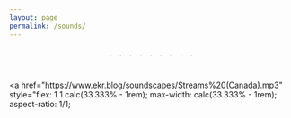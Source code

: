 ```yaml
---
layout: page
permalink: /sounds/
---
```


<div style="display: flex; flex-wrap: wrap; gap: 1rem; justify-content: center;">

  <a href="https://www.ekr.blog/soundscapes/An%20Alley%20(Japan).mp3"
     style="flex: 1 1 calc(33.333% - 1rem); max-width: calc(33.333% - 1rem); aspect-ratio: 1/1;
            background: #f9f9f9; border-radius: 18px; border: 1.5px solid #111;
            box-shadow: 0 4px 12px rgba(0,0,0,0.1);
            display: flex; align-items: center; justify-content: center;
            text-decoration: none; transition: transform 0.24s, box-shadow 0.24s;"
     onmouseover="this.style.transform='scale(1.03)'"
     onmouseout="this.style.transform='scale(1)'">
  </a>

  <a href="https://www.ekr.blog/soundscapes/Birds%20(Japan).mp3"
     style="flex: 1 1 calc(33.333% - 1rem); max-width: calc(33.333% - 1rem); aspect-ratio: 1/1;
            background: #f9f9f9; border-radius: 18px; border: 1.5px solid #111;
            box-shadow: 0 4px 12px rgba(0,0,0,0.1);
            display: flex; align-items: center; justify-content: center;
            text-decoration: none; transition: transform 0.24s, box-shadow 0.24s;"
     onmouseover="this.style.transform='scale(1.03)'"
     onmouseout="this.style.transform='scale(1)'">
  </a>

  <a href="https://www.ekr.blog/soundscapes/Buses%20(Japan).mp3"
     style="flex: 1 1 calc(33.333% - 1rem); max-width: calc(33.333% - 1rem); aspect-ratio: 1/1;
            background: #f9f9f9; border-radius: 18px; border: 1.5px solid #111;
            box-shadow: 0 4px 12px rgba(0,0,0,0.1);
            display: flex; align-items: center; justify-content: center;
            text-decoration: none; transition: transform 0.24s, box-shadow 0.24s;"
     onmouseover="this.style.transform='scale(1.03)'"
     onmouseout="this.style.transform='scale(1)'">
  </a>

  <a href="https://www.ekr.blog/soundscapes/Cafes%20(Japan).mp3"
     style="flex: 1 1 calc(33.333% - 1rem); max-width: calc(33.333% - 1rem); aspect-ratio: 1/1;
            background: #f9f9f9; border-radius: 18px; border: 1.5px solid #111;
            box-shadow: 0 4px 12px rgba(0,0,0,0.1);
            display: flex; align-items: center; justify-content: center;
            text-decoration: none; transition: transform 0.24s, box-shadow 0.24s;"
     onmouseover="this.style.transform='scale(1.03)'"
     onmouseout="this.style.transform='scale(1)'">
  </a>

  <a href="https://www.ekr.blog/soundscapes/Drain%20(Canada).mp3"
     style="flex: 1 1 calc(33.333% - 1rem); max-width: calc(33.333% - 1rem); aspect-ratio: 1/1;
            background: #f9f9f9; border-radius: 18px; border: 1.5px solid #111;
            box-shadow: 0 4px 12px rgba(0,0,0,0.1);
            display: flex; align-items: center; justify-content: center;
            text-decoration: none; transition: transform 0.24s, box-shadow 0.24s;"
     onmouseover="this.style.transform='scale(1.03)'"
     onmouseout="this.style.transform='scale(1)'">
  </a>

  <a href="https://www.ekr.blog/soundscapes/Izakaya%20(Japan).mp3"
     style="flex: 1 1 calc(33.333% - 1rem); max-width: calc(33.333% - 1rem); aspect-ratio: 1/1;
            background: #f9f9f9; border-radius: 18px; border: 1.5px solid #111;
            box-shadow: 0 4px 12px rgba(0,0,0,0.1);
            display: flex; align-items: center; justify-content: center;
            text-decoration: none; transition: transform 0.24s, box-shadow 0.24s;"
     onmouseover="this.style.transform='scale(1.03)'"
     onmouseout="this.style.transform='scale(1)'">
  </a>

  <a href="https://www.ekr.blog/soundscapes/Konbini%20(Japan).mp3"
     style="flex: 1 1 calc(33.333% - 1rem); max-width: calc(33.333% - 1rem); aspect-ratio: 1/1;
            background: #f9f9f9; border-radius: 18px; border: 1.5px solid #111;
            box-shadow: 0 4px 12px rgba(0,0,0,0.1);
            display: flex; align-items: center; justify-content: center;
            text-decoration: none; transition: transform 0.24s, box-shadow 0.24s;"
     onmouseover="this.style.transform='scale(1.03)'"
     onmouseout="this.style.transform='scale(1)'">
  </a>

  <a href="https://www.ekr.blog/soundscapes/River%20(Canada).mp3"
     style="flex: 1 1 calc(33.333% - 1rem); max-width: calc(33.333% - 1rem); aspect-ratio: 1/1;
            background: #f9f9f9; border-radius: 18px; border: 1.5px solid #111;
            box-shadow: 0 4px 12px rgba(0,0,0,0.1);
            display: flex; align-items: center; justify-content: center;
            text-decoration: none; transition: transform 0.24s, box-shadow 0.24s;"
     onmouseover="this.style.transform='scale(1.03)'"
     onmouseout="this.style.transform='scale(1)'">
  </a>

  <a href="https://www.ekr.blog/soundscapes/Stations%20(Japan).mp3"
     style="flex: 1 1 calc(33.333% - 1rem); max-width: calc(33.333% - 1rem); aspect-ratio: 1/1;
            background: #f9f9f9; border-radius: 18px; border: 1.5px solid #111;
            box-shadow: 0 4px 12px rgba(0,0,0,0.1);
            display: flex; align-items: center; justify-content: center;
            text-decoration: none; transition: transform 0.24s, box-shadow 0.24s;"
     onmouseover="this.style.transform='scale(1.03)'"
     onmouseout="this.style.transform='scale(1)'">
  </a>

  <a href="https://www.ekr.blog/soundscapes/Streams%20(Canada).mp3"
     style="flex: 1 1 calc(33.333% - 1rem); max-width: calc(33.333% - 1rem); aspect-ratio: 1/1;


